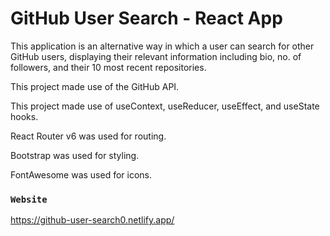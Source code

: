 # GitHub User Search - React App

This application is an alternative way in which a user can search for other GitHub users, displaying their relevant information including bio, no. of followers, and their 10 most recent repositories. 

This project made use of the GitHub API.

This project made use of useContext, useReducer, useEffect, and useState hooks.

React Router v6 was used for routing.

Bootstrap was used for styling.

FontAwesome was used for icons.

### `Website`

https://github-user-search0.netlify.app/


